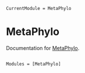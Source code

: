 ```@meta
CurrentModule = MetaPhylo
```

# MetaPhylo

Documentation for [MetaPhylo](https://github.com/banhbio/MetaPhylo.jl).

```@index
```

```@autodocs
Modules = [MetaPhylo]
```
